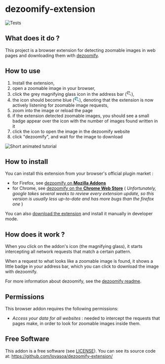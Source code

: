 # dezoomify-extension

![Tests](https://github.com/lovasoa/dezoomify-extension/workflows/Tests/badge.svg)

## What does it do ?
This project is a browser extension for detecting zoomable images in web pages and downloading them with [dezoomify](https://github.com/lovasoa/dezoomify).

## How to use
1. Install the extension,
1. open a zoomable image in your browser,
1. click the grey magnifying glass icon in the address bar (<img src="./icons/grey/icon-24.png" width=16 height=16/>),
1. the icon should become blue (<img src="./icons/color/icon-24.png" width=16 height=16/>), denoting that the extension is now actively listening for zoomable image requests,
1. zoom into the image or reload the page
1. if the extension detected zoomable images, you should see a small badge appear over the icon with the number of images found written in it
1. click the icon to open the image in the dezoomify website
1. click "dezoomify", and wait for the image to download

![Short animated tutorial](https://user-images.githubusercontent.com/552629/76173337-e7ce3780-619e-11ea-9171-ed47a74cafbe.gif)

## How to install
You can install this extension from your browser's official plugin market :
 - for Firefox, see [dezoomify on **Mozilla Addons**](https://addons.mozilla.org/en-US/firefox/addon/dezoomify/)
 - for Chrome, see [dezoomify on the **Chrome Web Store**](https://chrome.google.com/webstore/detail/dezoomify/iapjjopjejpelnfdonefbffahmcndfbm) ( *Unfortunately, google takes several weeks to review every extension update, so this version is usually less up-to-date and has more bugs than the firefox one* )

You can also [download the extension](https://github.com/lovasoa/dezoomify-extension/releases) and install it manually in developer mode.

## How does it work ?

When you click on the addon's icon (the magnifying glass), it starts intercepting
all network requests that match a certain pattern.

When a request to what looks like a zoomable image is found,
it shows a little badge in your address bar, which you can click 
to download the image with dezoomify.

For more information about dezoomify, see the [dezoomify readme](https://github.com/lovasoa/dezoomify#dezoomify).

## Permissions

This browser addon requires the following permissions:

 - *Access your data for all websites* :
    needed to intercept the requests that pages make, in order to look for zoomable images inside them.

## Free Software
This addon is a free software (see [LICENSE](./LICENSE)).
You can see its source code at: https://github.com/lovasoa/dezoomify-extension/
